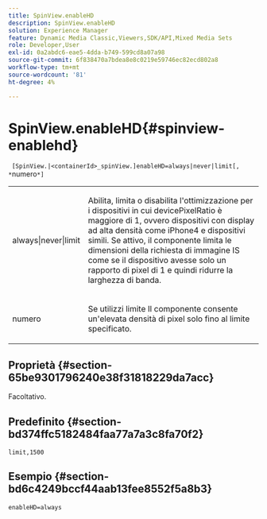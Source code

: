 ```yaml
---
title: SpinView.enableHD
description: SpinView.enableHD
solution: Experience Manager
feature: Dynamic Media Classic,Viewers,SDK/API,Mixed Media Sets
role: Developer,User
exl-id: 0a2abdc6-eae5-4dda-b749-599cd8a07a98
source-git-commit: 6f838470a7bdea8e8c0219e59746ec82ecd802a8
workflow-type: tm+mt
source-wordcount: '81'
ht-degree: 4%

---
```


# SpinView.enableHD{#spinview-enablehd}

` [SpinView.|<containerId>_spinView.]enableHD=always|never|limit[, *`numero`*]`

<table id="table_8929B59833DE4E1C89FA4BCF07309809"> 
 <tbody> 
  <tr> 
   <td colname="col1"> <p> <span class="codeph"> always|never|limit</span> </p> </td> 
   <td colname="col2"> <p> Abilita, limita o disabilita l'ottimizzazione per i dispositivi in cui <span class="codeph"> devicePixelRatio</span> è maggiore di <span class="codeph"> 1</span>, ovvero dispositivi con display ad alta densità come iPhone4 e dispositivi simili. Se attivo, il componente limita le dimensioni della richiesta di immagine IS come se il dispositivo avesse solo un rapporto di pixel di <span class="codeph"> 1</span> e quindi ridurre la larghezza di banda. </p> </td> 
  </tr> 
  <tr> 
   <td colname="col1"> <p> <span class="codeph"><span class="varname"> numero</span></span> </p> </td> 
   <td colname="col2"> <p> Se utilizzi <span class="codeph"> limite</span> Il componente consente un'elevata densità di pixel solo fino al limite specificato. </p> </td> 
  </tr> 
 </tbody> 
</table>

## Proprietà {#section-65be9301796240e38f31818229da7acc}

Facoltativo.

## Predefinito {#section-bd374ffc5182484faa77a7a3c8fa70f2}

`limit,1500`

## Esempio {#section-bd6c4249bccf44aab13fee8552f5a8b3}

`enableHD=always`
